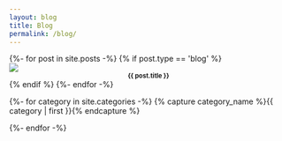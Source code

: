 ```yaml
---
layout: blog
title: Blog
permalink: /blog/
---
```


<div id="All" class="w3-container category w3-animate-left">
  <div id="#{{ category_name | slugize }}"></div>
  {%- for post in site.posts -%}
    {% if post.type == 'blog' %}
      <div class="column">
        <div class="thumbnail">
          <a href="{{ site.baseurl }}{{ post.url }}">
            <img src="{{ site.baseurl }}/images/thumbnail/blog/{{ post.thumbnail }}" class="center">
          </a>
          <h4 style="margin-top:0px; margin-bottom:0px; text-align:center; font-size:80%;">{{ post.title }}</h4>
        </div>
      </div>
    {% endif %}
  {%- endfor -%}
</div>

{%- for category in site.categories -%}
{% capture category_name %}{{ category | first }}{% endcapture %}
  <div id="{{ category_name }}" class="w3-container category w3-animate-left" style="display:none">
    <div id="#{{ category_name | slugize }}"></div>
    {%- for post in site.categories[category_name] -%}
      {% if post.type == 'blog' %}
        <div class="column">
          <div class="thumbnail">
            <a href="{{ site.baseurl }}{{ post.url }}">
              <img src="{{ site.baseurl }}/images/thumbnail/blog/{{ post.thumbnail }}" class="center">
            </a>
            <h4 style="margin-top:0px; margin-bottom:0px; text-align:center; font-size:80%;">{{ post.title }}</h4>
          </div>
        </div>
      {% endif %}
    {%- endfor -%}
  </div>
{%- endfor -%}
